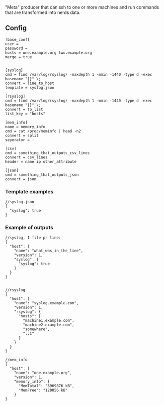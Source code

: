 
"Meta" producer that can ssh to one or more machines and run commands that are transformed into nerds data.

## Config

    [base_conf]
    user =
    password =
    hosts = one.example.org two.example.org
    merge = true


    [syslog]
    cmd = find /var/log/rsyslog/ -maxdepth 1 -mmin -1440 -type d -exec basename "{}" \;
    convert = line_to_host
    template = syslog.json

    [rsyslog]
    cmd = find /var/log/rsyslog/ -maxdepth 1 -mmin -1440 -type d -exec basename "{}" \;
    convert = to_list
    list_key = "hosts"

    [mem_info]
    name = memory_info
    cmd = cat /proc/meminfo | head -n2
    convert = split
    seperator = :
    
    [csv]
    cmd = something_that_outputs_csv_lines
    convert = csv_lines
    header = name ip other_attribute

    [json]
    cmd = something_that_outputs_json
    convert = json

### Template examples

    //syslog.json
    {
      "syslog": true
    }

### Example of outputs

    //syslog, 1 file pr line:
    {
      "host": {
        "name": "what_was_in_the_line",
        "version": 1,
        "syslog": {
          "syslog": true
        }
      }
    }


    //rsyslog
    {
      "host": {
        "name": "syslog.example.com",
        "version": 1,
        "rsyslog": {
          "hosts": [
            "machine1.example.com",
            "machine2.example.com",
            "somewhere",
            "::1"
          ]
        }
      }
    }

    //mem_info
    {
      "host": {
        "name": "one.example.org",
        "version": 1,
        "memory_info": {
          "MemTotal": "3969876 kB",
          "MemFree": "120056 kB"
        }
    }

